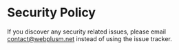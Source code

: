 # Security Policy

If you discover any security related issues, please email contact@webplusm.net instead of using the issue tracker.
